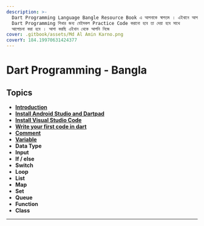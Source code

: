 ```yaml
---
description: >-
  Dart Programming Language Bangle Resource Book এ আপনাকে স্বাগতম । এইখানে আপনি
  Dart Programming শিখার জন্য যেইসকল Practice Code করানো হবে তা দেয়া হবে সাথে
  আলোচনা করা হবে । আশা করছি এইখান থেকে আপনি নিজে
cover: .gitbook/assets/Md Al Amin Karno.png
coverY: 184.19970631424377
---
```


# Dart Programming - Bangla

## Topics

* ****[**Introduction**](topics/introduction.md)****
* ****[**Install Android Studio and Dartpad**](topics/install-android-studio-and-dartpad.md)****
* ****[**Install Visual Studio Code**](topics/install-visual-studio-code.md)****
* ****[**Write your first code in dart**](topics/first-code-in-dart.md)****
* ****[**Comment**](topics/comments.md)****
* ****[**Variable**](topics/variable.md)****
* **Data Type**
* **Input**
* **If / else**
* **Switch**
* **Loop**
* **List**
* **Map**
* **Set**
* **Queue**
* **Function**
* **Class**
* ****
